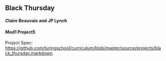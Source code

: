 ## Black Thursday
#### Claire Beauvais and JP Lynch
#### Mod1 Project5

Project Spec:  
https://github.com/turingschool/curriculum/blob/master/source/projects/black_thursday.markdown
